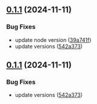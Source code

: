 ## [0.1.1](https://github.com/SoftwareEngineeringOne/project/compare/v0.1.0...v0.1.1) (2024-11-11)


### Bug Fixes

* update node version ([39a741f](https://github.com/SoftwareEngineeringOne/project/commit/39a741fc108a72e8440603ca65e2b1676ae1f69b))
* update versions ([542a373](https://github.com/SoftwareEngineeringOne/project/commit/542a37308822230868d530b4fbff7a0329a4dc4f))

## [0.1.1](https://github.com/SoftwareEngineeringOne/project/compare/v0.1.0...v0.1.1) (2024-11-11)


### Bug Fixes

* update versions ([542a373](https://github.com/SoftwareEngineeringOne/project/commit/542a37308822230868d530b4fbff7a0329a4dc4f))
